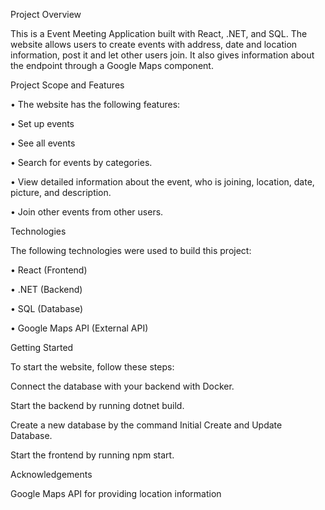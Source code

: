 Project Overview

This is a Event Meeting Application built with React, .NET, and SQL. 
The website allows users to create events with address, date and location information, post it and let other users join. 
It also gives information about the endpoint through a Google Maps component.


Project Scope and Features

• The website has the following features:

• Set up events

• See all events

• Search for events by categories.

• View detailed information about the event, who is joining, location, date, picture, and description.

• Join other events from other users.

Technologies

The following technologies were used to build this project:

• React (Frontend)

• .NET (Backend)

• SQL (Database)

• Google Maps API (External API)

Getting Started

To start the website, follow these steps:

Connect the database with your backend with Docker. 

Start the backend by running dotnet build. 

Create a new database by the command Initial Create and Update Database.

Start the frontend by running npm start.

Acknowledgements

Google Maps API for providing location information
